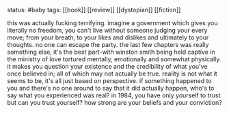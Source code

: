 status: #baby 
tags: [[book]] [[review]] [[dystopian]] [[fiction]] 

this was actually fucking terrifying. imagine a government which gives you literally no freedom, you can't live without someone judging your every move; from your breath, to your likes and dislikes and ultimately to your thoughts. no one can escape the party. the last few chapters was really something else, it's the best part-with winston smith being held captive in the ministry of love tortured mentally, emotionally and somewhat physically. it makes you question your existence and the credibility of what you've once believed in; all of which may not actually be true. reality is not what it seems to be, it's all just based on perspective. if something happened to you and there's no one around to say that it did actually happen, who's to say what you experienced was real? in 1984, you have only yourself to trust but can you trust yourself? how strong are your beliefs and your conviction?